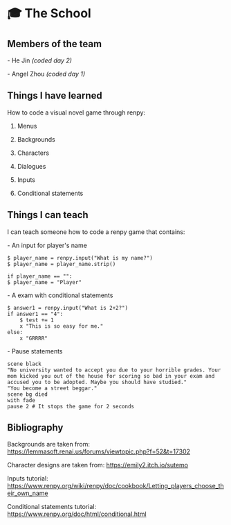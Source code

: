 # 🎓 The School

## Members of the team

\- He Jin *(coded day 2)*

\- Angel Zhou *(coded day 1)*

## Things I have learned

How to code a visual novel game through renpy:

1. Menus

2. Backgrounds

3. Characters

4. Dialogues

5. Inputs

6. Conditional statements

## Things I can teach

I can teach someone how to code a renpy game that contains:

\- An input for player's name
```Renpy
$ player_name = renpy.input("What is my name?")
$ player_name = player_name.strip()

if player_name == "":
$ player_name = "Player"
```

\- A exam with conditional statements
```Renpy
$ answer1 = renpy.input("What is 2+2?")
if answer1 == "4":
    $ test += 1
    x "This is so easy for me."
else:
    x "GRRRR"
```

\- Pause statements
```Renpy
scene black
"No university wanted to accept you due to your horrible grades. Your mom kicked you out of the house for scoring so bad in your exam and accused you to be adopted. Maybe you should have studied." 
"You become a street beggar."
scene bg died
with fade
pause 2 # It stops the game for 2 seconds
```

## Bibliography
Backgrounds are taken from: https://lemmasoft.renai.us/forums/viewtopic.php?f=52&t=17302

Character designs are taken from: https://emily2.itch.io/sutemo

Inputs tutorial: https://www.renpy.org/wiki/renpy/doc/cookbook/Letting_players_choose_their_own_name

Conditional statements tutorial: https://www.renpy.org/doc/html/conditional.html

